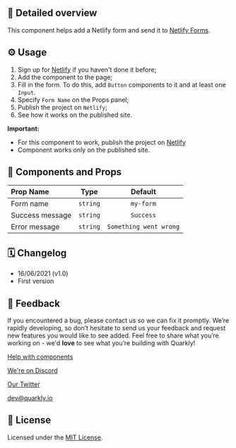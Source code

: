 ## 📖 Detailed overview

This component helps add a Netlify form and send it to [Netlify Forms](https://www.netlify.com/products/forms/).

## ⚙️ Usage

1. Sign up for [Netlify](https://app.netlify.com/signup) if you haven't done it before;
2. Add the component to the page;
3. Fill in the form. To do this, add `Button` components to it and at least one `Input`.
4. Specify `Form Name` on the Props panel;
5. Publish the project on `Netlify`;
6. See how it works on the published site.

**Important:**

-   For this component to work, publish the project on [Netlify](https://www.netlify.com/)
-   Component works only on the published site.

## 🧩 Components and Props

| Prop Name       |   Type   |        Default         |
| :-------------- | :------: | :--------------------: |
| Form name       | `string` |       `my-form`        |
| Success message | `string` |       `Success`        |
| Error message   | `string` | `Something went wrong` |

## 🗓 Changelog

-   16/06/2021 (v1.0)
-   First version

## 📮 Feedback

If you encountered a bug, please contact us so we can fix it promptly. We’re rapidly developing, so don’t hesitate to send us your feedback and request new features you would like to see added. Feel free to share what you’re working on - we'd **love** to see what you’re building with Quarkly!

[Help with components](https://community.quarkly.io/c/requests/11)

[We're on Discord](https://discord.gg/SuF9vCMJGW)

[Our Twitter](https://twitter.com/quarklyapp)

[dev@quarkly.io](mailto:dev@quarkly.io)

## 📝 License

Licensed under the [MIT License](./LICENSE).
